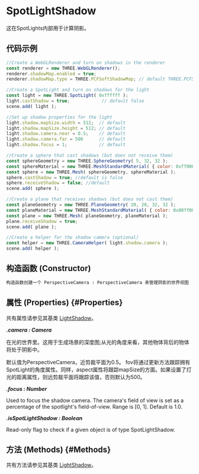 # SpotLightShadow

这在SpotLights内部用于计算阴影。

## 代码示例

```js
//Create a WebGLRenderer and turn on shadows in the renderer
const renderer = new THREE.WebGLRenderer();
renderer.shadowMap.enabled = true;
renderer.shadowMap.type = THREE.PCFSoftShadowMap; // default THREE.PCFShadowMap

//Create a SpotLight and turn on shadows for the light
const light = new THREE.SpotLight( 0xffffff );
light.castShadow = true;            // default false
scene.add( light );

//Set up shadow properties for the light
light.shadow.mapSize.width = 512;  // default
light.shadow.mapSize.height = 512; // default
light.shadow.camera.near = 0.5;    // default
light.shadow.camera.far = 500      // default
light.shadow.focus = 1;            // default

//Create a sphere that cast shadows (but does not receive them)
const sphereGeometry = new THREE.SphereGeometry( 5, 32, 32 );
const sphereMaterial = new THREE.MeshStandardMaterial( { color: 0xff0000 } );
const sphere = new THREE.Mesh( sphereGeometry, sphereMaterial );
sphere.castShadow = true; //default is false
sphere.receiveShadow = false; //default
scene.add( sphere );

//Create a plane that receives shadows (but does not cast them)
const planeGeometry = new THREE.PlaneGeometry( 20, 20, 32, 32 );
const planeMaterial = new THREE.MeshStandardMaterial( { color: 0x00ff00 } )
const plane = new THREE.Mesh( planeGeometry, planeMaterial );
plane.receiveShadow = true;
scene.add( plane );

//Create a helper for the shadow camera (optional)
const helper = new THREE.CameraHelper( light.shadow.camera );
scene.add( helper );
```

## 构造函数 (Constructor)

```md
构造函数创建一个 PerspectiveCamera : PerspectiveCamera 来管理阴影的世界视图
```

## 属性 (Properties) {#Properties}

共有属性请参见其基类 [LightShadow](./LightShadow)。

***.camera : Camera***

在光的世界里。这用于生成场景的深度图;从光的角度来看，其他物体背后的物体将处于阴影中。

默认值为PerspectiveCamera，近剪裁平面为0.5。 fov将通过更新方法跟踪拥有SpotLight的角度属性。同样，aspect属性将跟踪mapSize的方面。如果设置了灯光的距离属性，则远剪裁平面将跟踪该值，否则默认为500。

***.focus : Number***

Used to focus the shadow camera. The camera's field of view is set as a percentage of the spotlight's field-of-view. Range is [0, 1]. Default is 1.0.

***.isSpotLightShadow : Boolean***

Read-only flag to check if a given object is of type SpotLightShadow.


## 方法 (Methods) {#Methods}

共有方法请参见其基类 [LightShadow](./LightShadow)。
